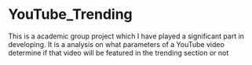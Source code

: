# YouTube_Trending
This is a academic group project which I have played a significant part in developing. It is a analysis on what parameters of a YouTube video determine if that video will be featured in the trending section or not
